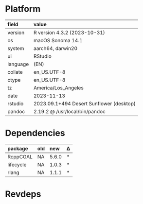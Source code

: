 # Platform

|field    |value                                    |
|:--------|:----------------------------------------|
|version  |R version 4.3.2 (2023-10-31)             |
|os       |macOS Sonoma 14.1                        |
|system   |aarch64, darwin20                        |
|ui       |RStudio                                  |
|language |(EN)                                     |
|collate  |en_US.UTF-8                              |
|ctype    |en_US.UTF-8                              |
|tz       |America/Los_Angeles                      |
|date     |2023-11-13                               |
|rstudio  |2023.09.1+494 Desert Sunflower (desktop) |
|pandoc   |2.19.2 @ /usr/local/bin/pandoc           |

# Dependencies

|package   |old |new   |Δ  |
|:---------|:---|:-----|:--|
|RcppCGAL  |NA  |5.6.0 |*  |
|lifecycle |NA  |1.0.3 |*  |
|rlang     |NA  |1.1.1 |*  |

# Revdeps

